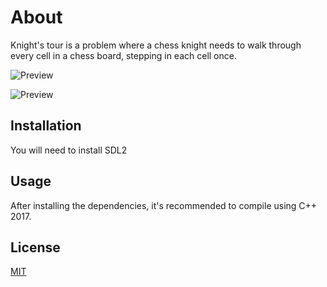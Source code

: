 # About

Knight's tour is a problem where a chess knight needs to walk through every cell in a chess board,
stepping in each cell once.

![Preview](https://github.com/PoorlyDefinedBehaviour/knight-s-tour-3d-projection/blob/master/preview/preview2.png)

![Preview](https://github.com/PoorlyDefinedBehaviour/knight-s-tour-3d-projection/blob/master/preview/preview.png)

## Installation

You will need to install SDL2

## Usage

After installing the dependencies, it's recommended to compile using C++ 2017.

## License

[MIT](https://choosealicense.com/licenses/mit/)
